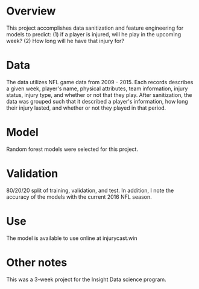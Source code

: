 # Overview
This project accomplishes data sanitization and feature engineering for models to predict: (1) if a player is injured, will he play in the upcoming week? (2) How long will he have that injury for? 

# Data
The data utilizes NFL game data from 2009 - 2015. Each records describes a given week, player's name, physical attributes, team information, injury status, injury type, and whether or not that they play. After sanitization, the data was grouped such that it described a player's information, how long their injury lasted, and whether or not they played in that period.

# Model
Random forest models were selected for this project. 

# Validation
80/20/20 split of training, validation, and test. In addition, I note the accuracy of the models with the current 2016 NFL season.

# Use
The model is available to use online at injurycast.win

# Other notes
This was a 3-week project for the Insight Data science program.

